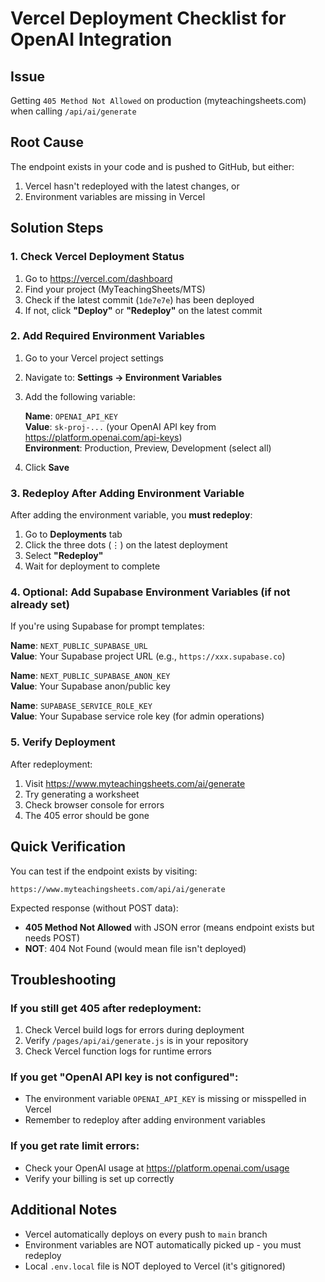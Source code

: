 # Vercel Deployment Checklist for OpenAI Integration

## Issue
Getting `405 Method Not Allowed` on production (myteachingsheets.com) when calling `/api/ai/generate`

## Root Cause
The endpoint exists in your code and is pushed to GitHub, but either:
1. Vercel hasn't redeployed with the latest changes, or
2. Environment variables are missing in Vercel

## Solution Steps

### 1. Check Vercel Deployment Status
1. Go to https://vercel.com/dashboard
2. Find your project (MyTeachingSheets/MTS)
3. Check if the latest commit (`1de7e7e`) has been deployed
4. If not, click **"Deploy"** or **"Redeploy"** on the latest commit

### 2. Add Required Environment Variables
1. Go to your Vercel project settings
2. Navigate to: **Settings → Environment Variables**
3. Add the following variable:

   **Name**: `OPENAI_API_KEY`  
   **Value**: `sk-proj-...` (your OpenAI API key from https://platform.openai.com/api-keys)  
   **Environment**: Production, Preview, Development (select all)

4. Click **Save**

### 3. Redeploy After Adding Environment Variable
After adding the environment variable, you **must redeploy**:
1. Go to **Deployments** tab
2. Click the three dots (⋮) on the latest deployment
3. Select **"Redeploy"**
4. Wait for deployment to complete

### 4. Optional: Add Supabase Environment Variables (if not already set)
If you're using Supabase for prompt templates:

**Name**: `NEXT_PUBLIC_SUPABASE_URL`  
**Value**: Your Supabase project URL (e.g., `https://xxx.supabase.co`)

**Name**: `NEXT_PUBLIC_SUPABASE_ANON_KEY`  
**Value**: Your Supabase anon/public key

**Name**: `SUPABASE_SERVICE_ROLE_KEY`  
**Value**: Your Supabase service role key (for admin operations)

### 5. Verify Deployment
After redeployment:
1. Visit https://www.myteachingsheets.com/ai/generate
2. Try generating a worksheet
3. Check browser console for errors
4. The 405 error should be gone

## Quick Verification
You can test if the endpoint exists by visiting:
```
https://www.myteachingsheets.com/api/ai/generate
```

Expected response (without POST data):
- **405 Method Not Allowed** with JSON error (means endpoint exists but needs POST)
- **NOT**: 404 Not Found (would mean file isn't deployed)

## Troubleshooting

### If you still get 405 after redeployment:
1. Check Vercel build logs for errors during deployment
2. Verify `/pages/api/ai/generate.js` is in your repository
3. Check Vercel function logs for runtime errors

### If you get "OpenAI API key is not configured":
- The environment variable `OPENAI_API_KEY` is missing or misspelled in Vercel
- Remember to redeploy after adding environment variables

### If you get rate limit errors:
- Check your OpenAI usage at https://platform.openai.com/usage
- Verify your billing is set up correctly

## Additional Notes
- Vercel automatically deploys on every push to `main` branch
- Environment variables are NOT automatically picked up - you must redeploy
- Local `.env.local` file is NOT deployed to Vercel (it's gitignored)
